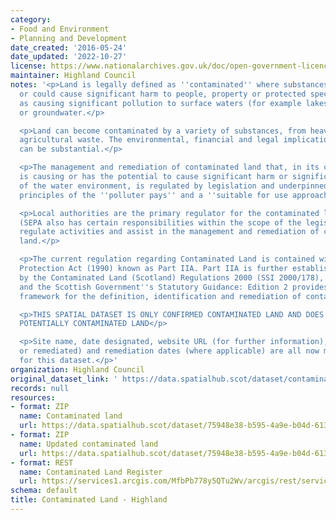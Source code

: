 ```yaml
---
category:
- Food and Environment
- Planning and Development
date_created: '2016-05-24'
date_updated: '2022-10-27'
license: https://www.nationalarchives.gov.uk/doc/open-government-licence/version/3/
maintainer: Highland Council
notes: '<p>Land is legally defined as ''contaminated'' where substances are causing
  or could cause significant harm to people, property or protected species as well
  as causing significant pollution to surface waters (for example lakes and rivers)
  or groundwater.</p>

  <p>Land can become contaminated by a variety of substances, from heavy metals to
  agricultural waste. The environmental, financial and legal implications of this
  can be substantial.</p>

  <p>The management and remediation of contaminated land that, in its current state,
  is causing or has the potential to cause significant harm or significant pollution
  of the water environment, is regulated by legislation and underpinned by the core
  principles of the ''polluter pays'' and a ''suitable for use approach''.</p>

  <p>Local authorities are the primary regulator for the contaminated land regime
  (SEPA also has certain responsibilities within the scope of the legislation) to
  regulate activities and assist in the management and remediation of contaminated
  land.</p>

  <p>The current regulation regarding Contaminated Land is contained within the Environmental
  Protection Act (1990) known as Part IIA. Part IIA is further established in Scotland
  by the Contaminated Land (Scotland) Regulations 2000 (SSI 2000/178), as amended
  and the Scottish Government''s Statutory Guidance: Edition 2 provides the detailed
  framework for the definition, identification and remediation of contaminated land.</p>

  <p>THIS SPATIAL DATASET IS ONLY CONFIRMED CONTAMINATED LAND AND DOES NOT INCLUDE
  POTENTIALLY CONTAMINATED LAND</p>

  <p>Site name, date designated, website URL (for further information), status (confirmed
  or remediated) and remediation dates (where applicable) are all now mandatory attributes
  for this dataset.</p>'
organization: Highland Council
original_dataset_link: ' https://data.spatialhub.scot/dataset/contaminated_land-hi'
records: null
resources:
- format: ZIP
  name: Contaminated land
  url: https://data.spatialhub.scot/dataset/75948e38-b595-4a9e-b04d-61360e0e9d55/resource/8ca4b2a8-8a3f-44fe-81f1-0d9deaafde45/download/contaminated_land_highland.zip
- format: ZIP
  name: Updated contaminated land
  url: https://data.spatialhub.scot/dataset/75948e38-b595-4a9e-b04d-61360e0e9d55/resource/045659ea-488a-44b8-9764-053d6b61cc69/download/update-29.07.2020.zip
- format: REST
  name: Contaminated Land Register
  url: https://services1.arcgis.com/MfbPb778y5QTu2Wv/arcgis/rest/services/Contaminated_Land_Register/FeatureServer/0/query?outFields=*&where=1%3D1
schema: default
title: Contaminated Land - Highland
---
```

